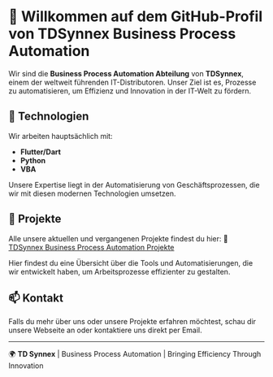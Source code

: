 # 👋 Willkommen auf dem GitHub-Profil von TDSynnex Business Process Automation

Wir sind die **Business Process Automation Abteilung** von **TDSynnex**, einem der weltweit führenden IT-Distributoren. Unser Ziel ist es, Prozesse zu automatisieren, um Effizienz und Innovation in der IT-Welt zu fördern.

## 🌟 Technologien

Wir arbeiten hauptsächlich mit:
- **Flutter/Dart**
- **Python**
- **VBA**

Unsere Expertise liegt in der Automatisierung von Geschäftsprozessen, die wir mit diesen modernen Technologien umsetzen.

## 💼 Projekte

Alle unsere aktuellen und vergangenen Projekte findest du hier:
🔗 [TDSynnex Business Process Automation Projekte](https://bpatoolsdach.emea.tdworldwide.com/#/)

Hier findest du eine Übersicht über die Tools und Automatisierungen, die wir entwickelt haben, um Arbeitsprozesse effizienter zu gestalten.

## 📫 Kontakt

Falls du mehr über uns oder unsere Projekte erfahren möchtest, schau dir unsere Webseite an oder kontaktiere uns direkt per Email.

---

🌍 **TD Synnex** | Business Process Automation | Bringing Efficiency Through Innovation
